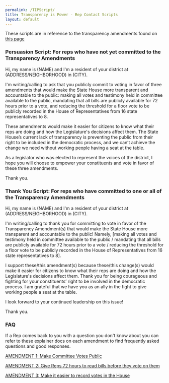 ```yaml
---
permalink: /TIPScript/
title: Transparency is Power - Rep Contact Scripts
layout: default
---
```

These scripts are in reference to the transparency amendments found on [this page](/the-campaign)

### Persuasion Script: For reps who have not yet committed to the Transparency Amendments

Hi, my name is (NAME) and I'm a resident of your district at (ADDRESS/NEIGHBORHOOD) in (CITY). 

I'm writing/calling to ask that you publicly commit to voting in favor of three amendments that would make the State House more transparent and accountable to the public: making all votes and testimony held in committee available to the public, mandating that all bills are publicly available for 72 hours prior to a vote, and reducing the threshold for a floor vote to be publicly recorded in the House of Representatives from 16 state representatives to 8. 

These amendments would make it easier for citizens to know what their reps are doing and how the Legislature's decisions affect them. The State House’s current lack of transparency is preventing the public from their right to be included in the democratic process, and we can’t achieve the change we need without working people having a seat at the table. 

As a legislator who was elected to represent the voices of the district, I hope you will choose to empower your constituents and vote in favor of these three amendments. 

Thank you.

### Thank You Script: For reps who have committed to one or all of the Transparency Amendments

Hi, my name is (NAME) and I'm a resident of your district at (ADDRESS/NEIGHBORHOOD) in (CITY). 

I'm writing/calling to thank you for committing to vote in favor of the Transparency Amendment(s) that would make the State House more transparent and accountable to the public! Namely, \[making all votes and testimony held in committee available to the public / mandating that all bills are publicly available for 72 hours prior to a vote / reducing the threshold for a floor vote to be publicly recorded in the House of Representatives from 16 state representatives to 8].

I support these/this amendment(s) because these/this change(s) would make it easier for citizens to know what their reps are doing and how the Legislature's decisions affect them. Thank you for being courageous and fighting for your constituents’ right to be involved in the democratic process. I am grateful that we have you as an ally in the fight to give working people a seat at the table. 

I look forward to your continued leadership on this issue!

Thank you.

### FAQ

If a Rep comes back to you with a question you don't know about you can refer to these explainer docs on each amendment to find frequently asked questions and good responses.

[AMENDMENT 1: Make Committee Votes Public](https://actonmass.org/post/2021/01/02/2021-rules-amendment-1-all-votes-in-legislative-committees-should-be-made-public)

[AMENDMENT 2: Give Reps 72 hours to read bills before they vote on them](https://actonmass.org/post/2021/01/03/amendment-2-adequate-time-to-review-bills)

[AMENDMENT 3: Make it easier to record votes in the House](https://actonmass.org/post/2021/01/04/2021-rules-amendment-3-make-it-easier-to-record-votes)